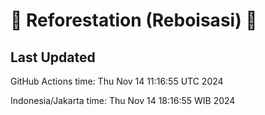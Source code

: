 
# 🌳 Reforestation (Reboisasi) 🌲

## Last Updated

GitHub Actions time: Thu Nov 14 11:16:55 UTC 2024

Indonesia/Jakarta time: Thu Nov 14 18:16:55 WIB 2024
